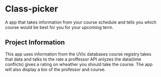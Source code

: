 # Class-picker
A app that takes information from your course schedule and tells you which course would be best for you for your upcoming term.

## Project Information 
This app uses information from the UVic databases course registry takes that data and talks to the rate a proffessor API anlyzes the data(time conflicts) gives a rating on wheather you should take the course. The app will also display a bio of the professor and course. 
